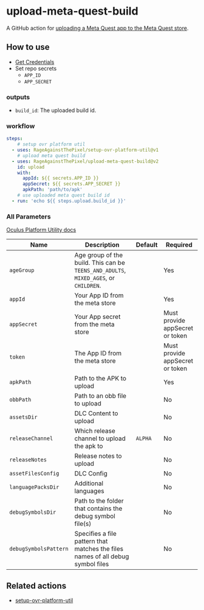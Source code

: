 # upload-meta-quest-build

A GitHub action for [uploading a Meta Quest app to the Meta Quest store](https://developer.oculus.com/resources/publish-reference-platform-command-line-utility/#upload-quest).

## How to use

* [Get Credentials](https://developer.oculus.com/resources/publish-reference-platform-command-line-utility/#credentials)
* Set repo secrets
  * `APP_ID`
  * `APP_SECRET`

### outputs

* `build_id`: The uploaded build id.

### workflow

```yaml
steps:
    # setup ovr platform util
  - uses: RageAgainstThePixel/setup-ovr-platform-util@v1
    # upload meta quest build
  - uses: RageAgainstThePixel/upload-meta-quest-build@v2
    id: upload
    with:
      appId: ${{ secrets.APP_ID }}
      appSecret: ${{ secrets.APP_SECRET }}
      apkPath: 'path/to/apk'
    # use uploaded meta quest build id
  - run: 'echo ${{ steps.upload.build_id }}'
```

### All Parameters

[Oculus Platform Utility docs](https://developer.oculus.com/resources/publish-reference-platform-command-line-utility/)

| Name | Description | Default | Required |
| ---- | ----------- | ------- |----------|
| `ageGroup` | Age group of the build. This can be `TEENS_AND_ADULTS`, `MIXED_AGES`, or `CHILDREN`. | | Yes |
| `appId` | Your App ID from the meta store | | Yes |
| `appSecret` | Your App secret from the meta store | | Must provide appSecret or token |
| `token` | The App ID from the meta store | | Must provide appSecret or token |
| `apkPath` | Path to the APK to upload | | Yes |
| `obbPath` | Path to an obb file to upload | | No |
| `assetsDir` | DLC Content to upload | | No |
| `releaseChannel` | Which release channel to upload the apk to | `ALPHA` | No |
| `releaseNotes` | Release notes to upload | | No |
| `assetFilesConfig` | DLC Config | | No |
| `languagePacksDir` | Additional languages | | No |
| `debugSymbolsDir` | Path to the folder that contains the debug symbol file(s) | | No |
| `debugSymbolsPattern` | Specifies a file pattern that matches the files names of all debug symbol files | | No |

## Related actions

* [setup-ovr-platform-util](https://github.com/RageAgainstThePixel/setup-ovr-platform-util)
